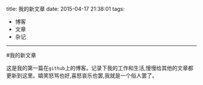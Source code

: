 title: 我的新文章
date: 2015-04-17 21:38:01
tags:

- 博客
- 文章
- 杂记

---

#我的新文章

   这是我的第一篇在`github`上的博客。记录下我的工作和生活,慢慢给其他的文章都更新到这里。嬉笑怒骂也好,喜怒哀乐也罢,我就是一个俗人罢了。
